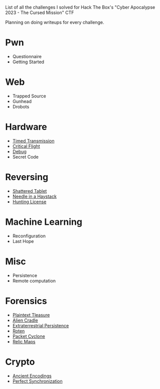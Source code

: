 List of all the challenges I solved for Hack The Box's "Cyber Apocalypse 2023 - The Cursed Mission" CTF

Planning on doing writeups for every challenge.


# Pwn
* Questionnaire
* Getting Started

# Web
* Trapped Source
* Gunhead
* Drobots

# Hardware
* [Timed Transmission](./Hardware/timed%20transmission/timed%20transmission.md)
* [Critical Flight](./Hardware/Critical%20Flight/Critical%20Flight.md)
* [Debug](./Hardware/Debug/Debug.md)
* Secret Code

# Reversing
* [Shattered Tablet](./Reversing/Shattered%20Tablet/Shattered%20Tablet.md)
* [Needle in a Haystack](./Reversing/Needle%20in%20a%20Haystack/Needle%20in%20a%20Haystack.md)
* [Hunting License](./Reversing/Hunting%20License/Hunting%20License.md)

# Machine Learning
* Reconfiguration
* Last Hope

# Misc
* Persistence
* Remote computation

# Forensics
* [Plaintext Tleasure](./Forensics/Plaintext%20Tleasure/Plaintext%20Tleasure.md)
* [Alien Cradle](./Forensics/Alien%20Cradle/Alien%20Cradle.md)
* [Extraterrestrial Persistence](./Forensics/Extraterrestrial%20Persistence/Extraterrestrial%20Persistence.md)
* [Roten](./Forensics/Roten/Roten.md)
* [Packet Cyclone](./Forensics/Packet%20Cyclone/Packet%20Cyclone.md)
* [Relic Maps](./Forensics/Relic%20Maps/Relic%20Maps.md)

# Crypto
* [Ancient Encodings](./Crypto/Ancient%20Encodings/Ancient%20Encoding.md)
* [Perfect Synchronization](./Crypto/Perfect%20Synchronization/Perfect%20Synchronization.md)